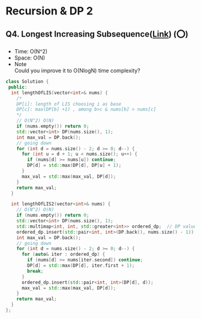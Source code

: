 # Recursion & DP 2

## Q4. Longest Increasing Subsequence([Link](https://leetcode.com/problems/longest-increasing-subsequence/solution/)) (:o:)

- Time: O(N^2)
- Space: O(N)
- Note <br/> Could you improve it to O(NlogN) time complexity? 
```cpp
class Solution {
 public:
  int lengthOfLIS(vector<int>& nums) {
    /*
    DP[i]: length of LIS choosing i as base
    DP[c]: max(DP[b] +1) , among b>c & nums[b] > nums[c]
    */
    // O(N^2) O(N)
    if (nums.empty()) return 0;
    std::vector<int> DP(nums.size(), 1);
    int max_val = DP.back();
    // going down
    for (int d = nums.size() - 2; d >= 0; d--) {
      for (int u = d + 1; u < nums.size(); u++) {
        if (nums[d] >= nums[u]) continue;
        DP[d] = std::max(DP[d], DP[u] + 1);
      }
      max_val = std::max(max_val, DP[d]);
    }
    return max_val;
  }

  int lengthOfLIS2(vector<int>& nums) {
    // O(N^2) O(N)
    if (nums.empty()) return 0;
    std::vector<int> DP(nums.size(), 1);
    std::multimap<int, int, std::greater<int>> ordered_dp;  // DP value, index
    ordered_dp.insert(std::pair<int, int>(DP.back(), nums.size() - 1));
    int max_val = DP.back();
    // going down
    for (int d = nums.size() - 2; d >= 0; d--) {
      for (auto& iter : ordered_dp) {
        if (nums[d] >= nums[iter.second]) continue;
        DP[d] = std::max(DP[d], iter.first + 1);
        break;
      }
      ordered_dp.insert(std::pair<int, int>(DP[d], d));
      max_val = std::max(max_val, DP[d]);
    }
    return max_val;
  }
};
```
